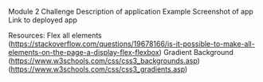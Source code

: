 Module 2 Challenge
Description of application
Example Screenshot of app
Link to deployed app

Resources:
Flex all elements (https://stackoverflow.com/questions/19678166/is-it-possible-to-make-all-elements-on-the-page-a-display-flex-flexbox)
Gradient Background (https://www.w3schools.com/css/css3_backgrounds.asp)
                    (https://www.w3schools.com/css/css3_gradients.asp)
